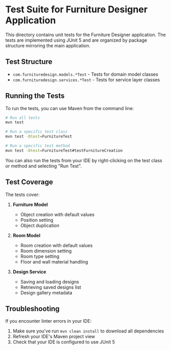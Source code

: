 # Test Suite for Furniture Designer Application

This directory contains unit tests for the Furniture Designer application. The tests are implemented using JUnit 5 and are organized by package structure mirroring the main application.

## Test Structure

- `com.furnituredesign.models.*Test` - Tests for domain model classes
- `com.furnituredesign.services.*Test` - Tests for service layer classes

## Running the Tests

To run the tests, you can use Maven from the command line:

```bash
# Run all tests
mvn test

# Run a specific test class
mvn test -Dtest=FurnitureTest

# Run a specific test method
mvn test -Dtest=FurnitureTest#testFurnitureCreation
```

You can also run the tests from your IDE by right-clicking on the test class or method and selecting "Run Test".

## Test Coverage

The tests cover:

1. **Furniture Model**
   - Object creation with default values
   - Position setting
   - Object duplication

2. **Room Model**
   - Room creation with default values
   - Room dimension setting
   - Room type setting
   - Floor and wall material handling

3. **Design Service**
   - Saving and loading designs
   - Retrieving saved designs list
   - Design gallery metadata

## Troubleshooting

If you encounter linter errors in your IDE:
1. Make sure you've run `mvn clean install` to download all dependencies
2. Refresh your IDE's Maven project view
3. Check that your IDE is configured to use JUnit 5 